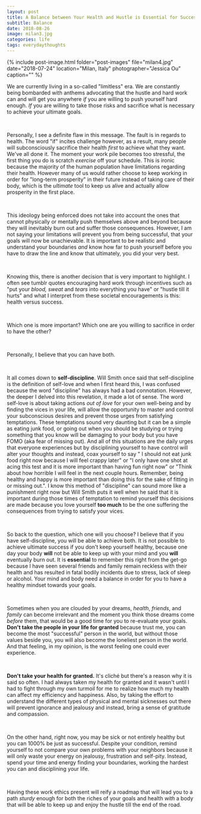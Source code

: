 ```yaml
---
layout: post
title: A Balance between Your Health and Hustle is Essential for Success
subtitle: Balance
date: 2018-08-26
image: milan3.jpg
categories: life
tags: everydaythoughts
---
```


{% include post-image.html folder="post-images" file="milan4.jpg" date="2018-07-24" location="Milan, Italy" photographer="Jessica Ou" caption="" %}



We are currently living in a so-called "limitless" era. We are constantly being bombarded with anthems advocating that the hustle and hard work can and will get you anywhere *if* you are willing to push yourself hard enough. *If* you are willing to take those risks and sacrifice what is necessary to achieve your ultimate goals. 

 <br/>

Personally, I see a definite flaw in this message. The fault is in regards to health. The word "if" incites challenge however, as a result, many people will subconsciously sacrifice their health *first* to achieve what they want. We've all done it. The moment your work pile becomes too stressful, the first thing you do is scratch *exercise* off your schedule. This is ironic because the majority of the human population have limitations regarding their health. However many of us would rather choose to keep working in order for "long-term prosperity" in their future instead of taking care of their body, which is the *ultimate* tool to keep us alive and actually allow prosperity in the first place. 

 <br/>

This ideology being enforced does not take into account the ones that cannot physically or mentally push themselves above and beyond because they will inevitably burn out and suffer those consequences. However, I am not saying your limitations will prevent you from being successful, that your goals will now be unachievable. It is important to be realistic and understand your boundaries *and* know how far to push yourself before you have to draw the line and know that ultimately, you did your very best. 

 <br/>

Knowing this, there is another decision that is very important to highlight. I often see tumblr quotes encouraging hard work through incentives such as  "put your *blood, sweat* and *tears* into everything you have" or "hustle till it hurts" and what I interpret from these societal encouragements is this: health versus success.

 <br/>

Which one is more important? Which one are you willing to sacrifice in order to have the other?

 <br/>

Personally, I believe that you can have both. 

 <br/>

 It all comes down to **self-discipline**. Will Smith once said that self-discipline is the definition of self-love and when I first heard this, I was confused because the word "discipline" has always had a bad connotation. However, the deeper I delved into this revelation, it made a lot of sense. The word self-love is about taking actions *out of love* for your own well-being and by finding the vices in your life, will allow the opportunity to master and control your subconscious desires and prevent those urges from satisfying temptations. These temptations sound very daunting but it can be a simple as eating junk food, or going out when you should be studying or trying something that you know will be damaging to your body but you have FOMO (aka fear of missing out). And all of this situations are the daily urges that everyone experiences but by disciplining yourself to have control will alter your thoughts and instead, coax yourself to say " I should not eat junk food right now because I will feel crappy later" or "I only have one shot at acing this test and it is more important than having fun right now" or "Think about how horrible I will feel in the next couple hours. Remember, being healthy and happy is more important than doing this for the sake of fitting in or missing out.". I know this method of "discipline"  can sound more like a punishment right now but Will Smith puts it well when he said that it is important  during those times of temptation to remind yourself this decisions are made because you love yourself **too much** to be the one suffering the consequences from trying to satisfy your vices. 

 <br/>

So back to the question, which one will you choose? I believe that if you have self-discipline, you will be able to achieve both. It is not possible to achieve ultimate success if you don't keep yourself healthy, because one day your body **will** not be able to keep up with your mind and you **will** eventually burn out. It is **essential** to remember this right from the get-go because I have seen several friends and family remain reckless with their health and has resulted in fatal bodily incidents due to stress, lack of sleep or alcohol.  Your mind and body need a balance in order for you to have a healthy mindset towards your goals. 

 <br/>

Sometimes when you are clouded by your dreams, *health*, *friends*, and *family* can become irrelevant and the moment you think those dreams come *before* them, that would be a good time for you to re-evaluate your goals. **Don't take the people in your life for granted** because trust me, you can become the most "successful" person in the world, but without those values beside you, you will also become the loneliest person in the world. And that feeling, in my opinion, is the worst feeling one could ever experience. 

 <br/>

**Don't take your health for granted.** It's cliché but there's a reason why it is said so often. I had always taken my health for granted and it wasn't until I had to fight through my own turmoil for me to realize how much my health can affect my efficiency and happiness. Also, by taking the effort to understand the different types of physical and mental sicknesses out there will prevent ignorance and jealousy and instead, bring a sense of gratitude and compassion. 

 <br/>

On the other hand, right now, you may be sick or not entirely healthy but you can 1000% be just as successful. Despite your condition, remind yourself  to not compare your own problems with your neighbors because it will only waste your energy on jealousy, frustration and self-pity. Instead, spend your time and energy finding your boundaries, working the hardest you can and disciplining your life. 

 <br/>

Having these work ethics present will reify a roadmap that will lead you to a path *sturdy* enough for both the riches of your goals and health *with* a body that will be able to keep up and enjoy the hustle till the end of the road.



